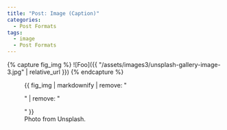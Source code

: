 ```yaml
---
title: "Post: Image (Caption)"
categories:
  - Post Formats
tags:
  - image
  - Post Formats
---
```


{% capture fig_img %}
![Foo]({{ "/assets/images3/unsplash-gallery-image-3.jpg" | relative_url }})
{% endcapture %}

<figure>
  {{ fig_img | markdownify | remove: "<p>" | remove: "</p>" }}
  <figcaption>Photo from Unsplash.</figcaption>
</figure>